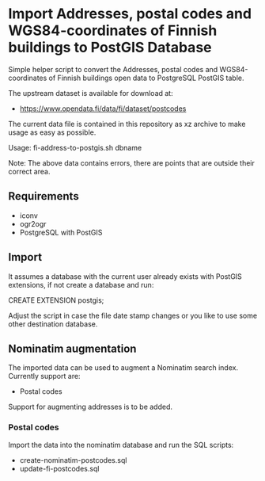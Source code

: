 # Import Addresses, postal codes and WGS84-coordinates of Finnish buildings to PostGIS Database

Simple helper script to convert the Addresses, postal codes and 
WGS84-coordinates of Finnish buildings open data to PostgreSQL PostGIS table.

The upstream dataset is available for download at:

* https://www.opendata.fi/data/fi/dataset/postcodes

The current data file is contained in this repository as xz archive to make usage as easy as possible.

Usage: fi-address-to-postgis.sh dbname

Note: The above data contains errors, there are points that are outside their correct area.

## Requirements

* iconv
* ogr2ogr
* PostgreSQL with PostGIS

## Import

It assumes a database with the current user already exists with PostGIS extensions, if 
not create a database and run:

 CREATE EXTENSION postgis;

Adjust the script in case the file date stamp changes or you like to use some other destination database.

## Nominatim augmentation

The imported data can be used to augment a Nominatim search index. Currently support are:

* Postal codes

Support for augmenting addresses is to be added.

### Postal codes

Import the data into the nominatim database and run the SQL scripts:

* create-nominatim-postcodes.sql
* update-fi-postcodes.sql

